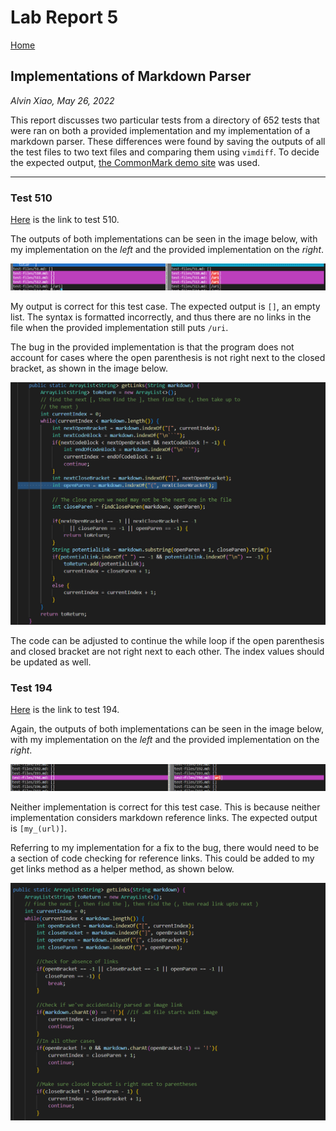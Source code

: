 # Lab Report 5

[Home](index.md)

## Implementations of Markdown Parser
*Alvin Xiao, May 26, 2022*

This report discusses two particular tests from a directory of 652 tests that were ran on both a provided implementation and my implementation of a markdown parser. These differences were found by saving the outputs of all the test files to two text files and comparing them using ```vimdiff```. To decide the expected output, [the CommonMark demo site](https://spec.commonmark.org/dingus/) was used.

___

### Test 510

[Here](https://github.com/nidhidhamnani/markdown-parser/blob/main/test-files/510.md) is the link to test 510. 

The outputs of both implementations can be seen in the image below, with my implementation on the *left* and the provided implementation on the *right*.

![outputs for test 510](cse15l-lab5-p1.png)

My output is correct for this test case. The expected output is ```[]```, an empty list. The syntax is formatted incorrectly, and thus there are no links in the file when the provided implementation still puts ```/uri```.

The bug in the provided implementation is that the program does not account for cases where the open parenthesis is not right next to the closed bracket, as shown in the image below.

![bug 510](cse15l-lab5-p3.png)

The code can be adjusted to continue the while loop if the open parenthesis and closed bracket are not right next to each other. The index values should be updated as well.

### Test 194

[Here](https://github.com/nidhidhamnani/markdown-parser/blob/main/test-files/194.md) is the link to test 194. 

Again, the outputs of both implementations can be seen in the image below, with my implementation on the *left* and the provided implementation on the *right*.

![outputs for test 194](cse15l-lab5-p2.png)

Neither implementation is correct for this test case. This is because neither implementation considers markdown reference links. The expected output is ```[my_(url)]```.

Referring to my implementation for a fix to the bug, there would need to be a section of code checking for reference links. This could be added to my get links method as a helper method, as shown below.

![bug 194](cse15l-lab5-p4.png)